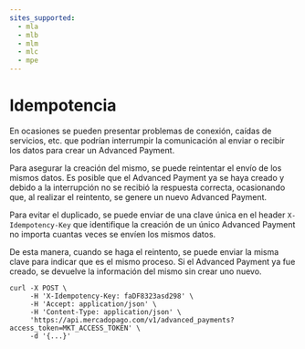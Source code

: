 ```yaml
---
sites_supported:
  - mla
  - mlb
  - mlm
  - mlc
  - mpe
---
```


# Idempotencia

En ocasiones se pueden presentar problemas de conexión, caídas de servicios, etc. que podrían interrumpir la comunicación al enviar o recibir los datos para crear un Advanced Payment.

Para asegurar la creación del mismo, se puede reintentar el envío de los mismos datos. Es posible que el Advanced Payment ya se haya creado y debido a la interrupción no se recibió la respuesta correcta, ocasionando que, al realizar el reintento, se genere un nuevo Advanced Payment.

Para evitar el duplicado, se puede enviar de una clave única en el header `X-Idempotency-Key` que identifique la creación de un único Advanced Payment no importa cuantas veces se envíen los mismos datos.

De esta manera, cuando se haga el reintento, se puede enviar la misma clave para indicar que es el mismo proceso. Si el Advanced Payment ya fue creado, se devuelve la información del mismo sin crear uno nuevo.

```curl
curl -X POST \
     -H 'X-Idempotency-Key: faDF8323asd298' \
     -H 'Accept: application/json' \
     -H 'Content-Type: application/json' \
     'https://api.mercadopago.com/v1/advanced_payments?access_token=MKT_ACCESS_TOKEN' \
     -d '{...}'
```
